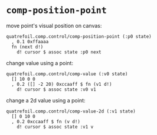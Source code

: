 # `comp-position-point`

move point's visual position on canvas:

```
quatrefoil.comp.control/comp-position-point (:p0 state)
  , 0.1 0xffaaaa
  fn (next d!)
    d! cursor $ assoc state :p0 next
```

change value using a point:

```
quatrefoil.comp.control/comp-value (:v0 state)
  [] 10 0 0
  , 0.2 ([] -2 20) 0xccaaff $ fn (v1 d!)
    d! cursor $ assoc state :v0 v1
```

change a 2d value using a point:

```
quatrefoil.comp.control/comp-value-2d (:v1 state)
  [] 0 10 0
  , 0.2 0xccaaff $ fn (v d!)
    d! cursor $ assoc state :v1 v
```

